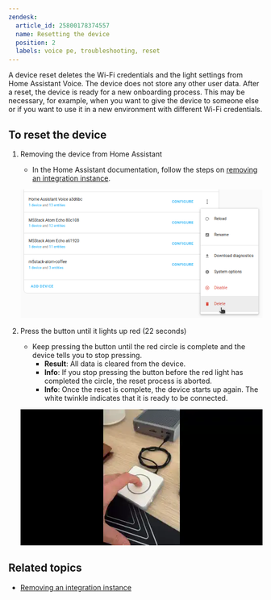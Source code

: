 ```yaml
---
zendesk:
  article_id: 25800178374557
  name: Resetting the device
  position: 2
  labels: voice pe, troubleshooting, reset
---
```


A device reset deletes the Wi-Fi credentials and the light settings from Home Assistant Voice. The device does not store any other user data. After a reset, the device is ready for a new onboarding process. This may be necessary, for example, when you want to give the device to someone else or if you want to use it in a new environment with different Wi-Fi credentials.

## To reset the device

1. Removing the device from Home Assistant

   - In the Home Assistant documentation, follow the steps on [removing an integration instance](https://www.home-assistant.io/common-tasks/general/#removing-an-integration-instance).

   ![Screenshot showing where to remove the integration](/static/img/voice-pe/voice_delete_integration_instance.png)

2. Press the button until it lights up red (22 seconds)

   - Keep pressing the button until the red circle is complete and the device tells you to stop pressing.
     - **Result**: All data is cleared from the device.
     - **Info**: If you stop pressing the button before the red light has completed the circle, the reset process is aborted.
     - **Info**: Once the reset is complete, the device starts up again. The white twinkle indicates that it is ready to be connected.

   ![Clip showing how to start the reset process by pressing the central button](/static/img/voice-pe/voice_reset_v2_480.webp)

## Related topics

- [Removing an integration instance](https://www.home-assistant.io/common-tasks/general/#removing-an-integration-instance)
